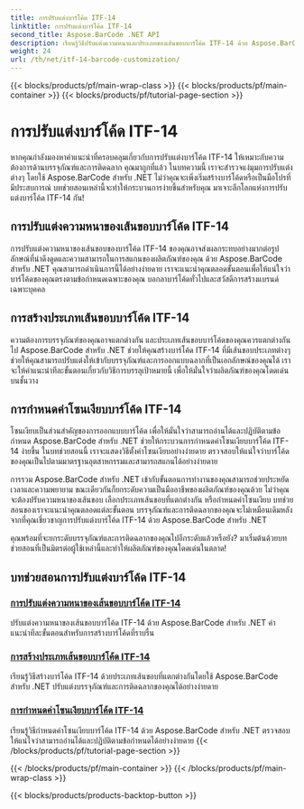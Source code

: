 ```yaml
---
title: การปรับแต่งบาร์โค้ด ITF-14
linktitle: การปรับแต่งบาร์โค้ด ITF-14
second_title: Aspose.BarCode .NET API
description: เรียนรู้วิธีปรับแต่งความหนาและประเภทของเส้นขอบบาร์โค้ด ITF-14 ด้วย Aspose.BarCode สำหรับ .NET เพิ่มประสิทธิภาพบรรจุภัณฑ์และการติดฉลากของคุณได้อย่างง่ายดาย
weight: 24
url: /th/net/itf-14-barcode-customization/
---
```


{{< blocks/products/pf/main-wrap-class >}}
{{< blocks/products/pf/main-container >}}
{{< blocks/products/pf/tutorial-page-section >}}

# การปรับแต่งบาร์โค้ด ITF-14

หากคุณกำลังมองหาคำแนะนำที่ครอบคลุมเกี่ยวกับการปรับแต่งบาร์โค้ด ITF-14 ให้เหมาะกับความต้องการด้านบรรจุภัณฑ์และการติดฉลาก คุณมาถูกที่แล้ว ในบทความนี้ เราจะสำรวจแง่มุมการปรับแต่งต่างๆ โดยใช้ Aspose.BarCode สำหรับ .NET ไม่ว่าคุณจะเพิ่งเริ่มสร้างบาร์โค้ดหรือเป็นมือโปรที่มีประสบการณ์ บทช่วยสอนเหล่านี้จะทำให้กระบวนการง่ายขึ้นสำหรับคุณ มาเจาะลึกโลกแห่งการปรับแต่งบาร์โค้ด ITF-14 กัน!

## การปรับแต่งความหนาของเส้นขอบบาร์โค้ด ITF-14
การปรับแต่งความหนาของเส้นขอบของบาร์โค้ด ITF-14 ของคุณอาจส่งผลกระทบอย่างมากต่อรูปลักษณ์ที่น่าดึงดูดและความสามารถในการสแกนของผลิตภัณฑ์ของคุณ ด้วย Aspose.BarCode สำหรับ .NET คุณสามารถดำเนินการนี้ได้อย่างง่ายดาย เราจะแนะนำคุณตลอดขั้นตอนเพื่อให้แน่ใจว่าบาร์โค้ดของคุณตรงตามข้อกำหนดเฉพาะของคุณ บอกลาบาร์โค้ดทั่วไปและสวัสดีการสร้างแบรนด์เฉพาะบุคคล

## การสร้างประเภทเส้นขอบบาร์โค้ด ITF-14
ความต้องการบรรจุภัณฑ์ของคุณอาจแตกต่างกัน และประเภทเส้นขอบบาร์โค้ดของคุณควรแตกต่างกันไป Aspose.BarCode สำหรับ .NET ช่วยให้คุณสร้างบาร์โค้ด ITF-14 ที่มีเส้นขอบประเภทต่างๆ ช่วยให้คุณสามารถปรับแต่งให้เข้ากับบรรจุภัณฑ์และการออกแบบฉลากที่เป็นเอกลักษณ์ของคุณได้ เราจะให้คำแนะนำทีละขั้นตอนเกี่ยวกับวิธีการบรรลุเป้าหมายนี้ เพื่อให้มั่นใจว่าผลิตภัณฑ์ของคุณโดดเด่นบนชั้นวาง

## การกำหนดค่าโซนเงียบบาร์โค้ด ITF-14
โซนเงียบเป็นส่วนสำคัญของการออกแบบบาร์โค้ด เพื่อให้มั่นใจว่าสามารถอ่านได้และปฏิบัติตามข้อกำหนด Aspose.BarCode สำหรับ .NET ช่วยให้กระบวนการกำหนดค่าโซนเงียบบาร์โค้ด ITF-14 ง่ายขึ้น ในบทช่วยสอนนี้ เราจะแสดงวิธีตั้งค่าโซนเงียบอย่างง่ายดาย ตรวจสอบให้แน่ใจว่าบาร์โค้ดของคุณเป็นไปตามมาตรฐานอุตสาหกรรมและสามารถสแกนได้อย่างง่ายดาย

การรวม Aspose.BarCode สำหรับ .NET เข้ากับขั้นตอนการทำงานของคุณสามารถช่วยประหยัดเวลาและความพยายาม ขณะเดียวกันก็ยกระดับความเป็นมืออาชีพของผลิตภัณฑ์ของคุณด้วย ไม่ว่าคุณจะต้องปรับความหนาของเส้นขอบ เลือกประเภทเส้นขอบที่แตกต่างกัน หรือกำหนดค่าโซนเงียบ บทช่วยสอนของเราจะแนะนำคุณตลอดแต่ละขั้นตอน บรรจุภัณฑ์และการติดฉลากของคุณจะไม่เหมือนเดิมหลังจากที่คุณเชี่ยวชาญการปรับแต่งบาร์โค้ด ITF-14 ด้วย Aspose.BarCode สำหรับ .NET

คุณพร้อมที่จะยกระดับบรรจุภัณฑ์และการติดฉลากของคุณไปอีกระดับแล้วหรือยัง? มาเริ่มต้นด้วยบทช่วยสอนที่เป็นมิตรต่อผู้ใช้เหล่านี้และทำให้ผลิตภัณฑ์ของคุณโดดเด่นในตลาด!
## บทช่วยสอนการปรับแต่งบาร์โค้ด ITF-14
### [การปรับแต่งความหนาของเส้นขอบบาร์โค้ด ITF-14](./itf-14-barcode-border-thickness-customization/)
ปรับแต่งความหนาของเส้นขอบบาร์โค้ด ITF-14 ด้วย Aspose.BarCode สำหรับ .NET คำแนะนำทีละขั้นตอนสำหรับการสร้างบาร์โค้ดที่ราบรื่น
### [การสร้างประเภทเส้นขอบบาร์โค้ด ITF-14](./itf-14-barcode-border-type-generation/)
เรียนรู้วิธีสร้างบาร์โค้ด ITF-14 ด้วยประเภทเส้นขอบที่แตกต่างกันโดยใช้ Aspose.BarCode สำหรับ .NET ปรับแต่งบรรจุภัณฑ์และการติดฉลากของคุณได้อย่างง่ายดาย
### [การกำหนดค่าโซนเงียบบาร์โค้ด ITF-14](./itf-14-barcode-quiet-zone-configuration/)
เรียนรู้วิธีกำหนดค่าโซนเงียบบาร์โค้ด ITF-14 ด้วย Aspose.BarCode สำหรับ .NET ตรวจสอบให้แน่ใจว่าสามารถอ่านได้และปฏิบัติตามข้อกำหนดได้อย่างง่ายดาย
{{< /blocks/products/pf/tutorial-page-section >}}

{{< /blocks/products/pf/main-container >}}
{{< /blocks/products/pf/main-wrap-class >}}

{{< blocks/products/products-backtop-button >}}

